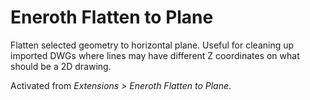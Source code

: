 # Eneroth Flatten to Plane

Flatten selected geometry to horizontal plane. Useful for cleaning up imported DWGs where lines may have different Z coordinates on what should be a 2D drawing.

Activated from *Extensions > Eneroth Flatten to Plane*.
